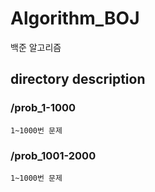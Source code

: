 # Algorithm_BOJ
백준 알고리즘

## directory description
### /prob_1-1000
    1~1000번 문제
### /prob_1001-2000
    1~1000번 문제
